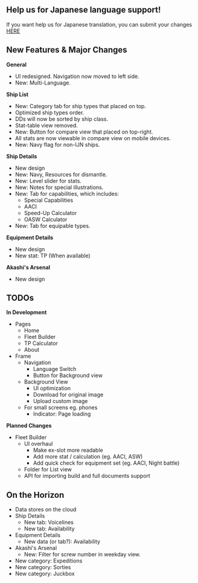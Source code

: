 ## Help us for Japanese language support!

If you want help us for Japanese translation, you can submit your changes [HERE](https://github.com/TeamFleet/WhoCallsTheFleet-Yuubari/blob/master/src/locales/ja.json)

## New Features & Major Changes

**General**

* UI redesigned. Navigation now moved to left side.
* New: Multi-Language.

**Ship List**

* New: Category tab for ship types that placed on top.
* Optimized ship types order.
* DDs will now be sorted by ship class.
* Stat-table view removed.
* New: Button for compare view that placed on top-right.
* All stats are now viewable in compare view on mobile devices.
* New: Navy flag for non-IJN ships.

**Ship Details**

* New design
* New: Navy, Resources for dismantle.
* New: Level slider for stats.
* New: Notes for special illustrations.
* New: Tab for capabilities, which includes:
  * Special Capabilities
  * AACI
  * Speed-Up Calculator
  * OASW Calculator
* New: Tab for equipable types.

**Equipment Details**

* New design
* New stat: TP (When available)

**Akashi's Arsenal**

* New design

## TODOs

**In Development**

* Pages
  * Home
  * Fleet Builder
  * TP Calculator
  * About
* Frame
  * Navigation
    * Language Switch
    * Button for Background view
  * Background View
    * UI optimization
    * Download for original image
    * Upload custom image
  * For small screens eg. phones
    * Indicator: Page loading

**Planned Changes**

* Fleet Builder
  * UI overhaul
    * Make ex-slot more readable
    * Add more stat / calculation (eg. AACI, ASW)
    * Add quick check for equipment set (eg. AACI, Night battle)
  * Folder for List view
  * API for importing build and full documents support

## On the Horizon

* Data stores on the cloud
* Ship Details
  * New tab: Voicelines
  * New tab: Availability
* Equipment Details
  * New data (or tab?): Availability
* Akashi's Arsenal
  * New: Filter for screw number in weekday view.
* New category: Expeditions
* New category: Sorties
* New category: Juckbox
